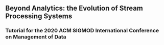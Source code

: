 ## Beyond Analytics: the Evolution of Stream Processing Systems

### Tutorial for the 2020 ACM SIGMOD International Conference on Management of Data
